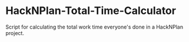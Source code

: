 # HackNPlan-Total-Time-Calculator
Script for calculating the total work time everyone's done in a HackNPlan project.
